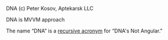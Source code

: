 DNA (c) Peter Kosov, Aptekarsk LLC

DNA is MVVM approach

The name “DNA” is a [recursive acronym](https://en.wikipedia.org/wiki/Recursive_acronym) for “DNA's Not Angular."
